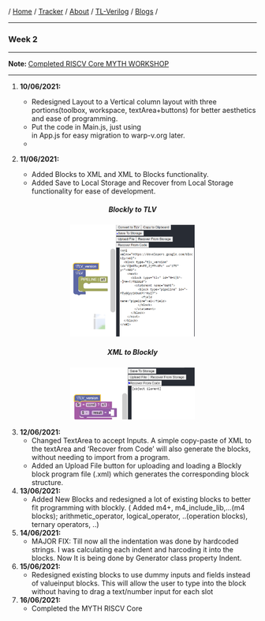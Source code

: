 / [Home](/index) / [Tracker](/gsoc-2021) / [About](pages/gsoc/about) / [TL-Verilog](pages/gsoc/TLV) / [Blogs](pages/blogs/gsoc-final-blog) /

---

### Week 2

---


<b> Note: </b> [Completed RISCV Core MYTH WORKSHOP](https://github.com/ninja3011/riscv-cpu-core)

---

1. **10/06/2021:** 
   * Redesigned Layout to a Vertical column layout with three portions(toolbox, workspace, textArea+buttons) for better aesthetics and ease of programming. 
   * Put the code in Main.js, just using <Main /> in App.js for easy migration to warp-v.org later. 
   * 

2. **11/06/2021:**
   * Added Blocks to XML and XML to Blocks functionality.
   * Added Save to Local Storage and Recover from Local Storage functionality for ease of development.
 <h5  align="center" > Blockly to TLV </h5>
<p align="center">     
  <img width="50%" height="50%" src="../../images/tracker/image55.png"> 
</p>
 <h5  align="center" > XML to Blockly </h5>
<p align="center">     
  <img width="50%" height="50%" src="../../images/tracker/image78.png"> 
</p>

3. **12/06/2021:**
   * Changed TextArea to accept Inputs. A simple copy-paste of XML to the textArea and ‘Recover from Code’ will also generate the blocks, without needing to import from a program.
   * Added an Upload File button for uploading and loading a Blockly block program file (.xml) which generates the corresponding block structure. 
4. **13/06/2021:**
   * Added New Blocks and redesigned a lot of existing blocks to better fit programming with blockly. ( Added m4+, m4_include_lib,...(m4 blocks); arithmetic_operator, logical_operator, ..(operation blocks), ternary operators, ..)
5. **14/06/2021:**
   * MAJOR FIX: Till now all the indentation was done by hardcoded strings. I was calculating each indent and harcoding it into the blocks. Now It is being done by Generator class property Indent.
6. **15/06/2021:**
   * Redesigned existing blocks to use dummy inputs and fields instead of valueinput blocks. This will allow the user to type into the block without having to drag a text/number input for each slot
7. **16/06/2021:**
   * Completed the MYTH RISCV Core
